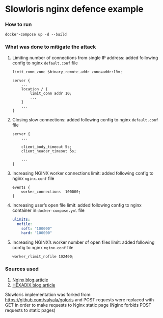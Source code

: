 # Slowloris nginx defence example

### How to run

```
docker-compose up -d --build
```

### What was done to mitigate the attack

1. Limiting number of connections from single IP address: added following config to nginx `default.conf` file
    ```
    limit_conn_zone $binary_remote_addr zone=addr:10m;
    
    server {
        ...
        location / {
            limit_conn addr 10;
            ...
        }
        ...
    }
    ```
2. Closing slow connections: added following config to nginx `default.conf` file
    ```
    server {
        ...
        
        client_body_timeout 5s;
        client_header_timeout 5s;
    
        ...
    }
    ```
3. Increasing NGINX worker connections limit: added following config to nginx `nginx.conf` file
    ```
    events {
        worker_connections  100000;
    }
    ```
4. Increasing user’s open file limit: added following config  to nginx container in `docker-compose.yml` file 
    ```yaml
    ulimits:
      nofile:
        soft: "100000"
        hard: "100000"
    ```
5. Increasing NGINX’s worker number of open files limit: added following config to nginx `nginx.conf` file
    ```
    worker_rlimit_nofile 102400;
    ```
    
### Sources used
1. [Nginx blog article](https://www.nginx.com/blog/mitigating-ddos-attacks-with-nginx-and-nginx-plus/)
2. [HEXADIX blog article](https://hexadix.com/slowloris-dos-attack-mitigation-nginx-web-server/)

Slowloris implementation was forked from https://github.com/valyala/goloris and POST requests were replaced with GET in 
order to make requests to Nginx static page (Nginx forbids POST requests to static pages)
